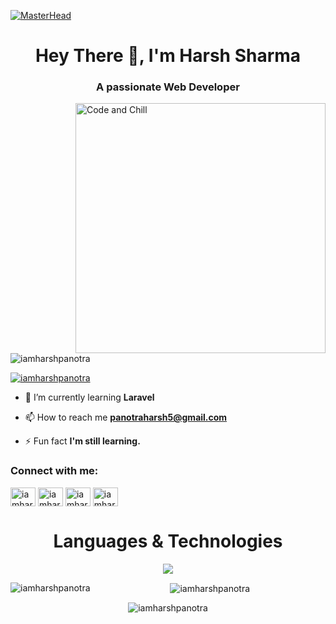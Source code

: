 [![MasterHead](https://1.bp.blogspot.com/-7A4WynwLsMw/XbBpCXG8fHI/AAAAAAAAMt4/uOa1bpLskYgrwGbllhSu2SDj_Mig8SXJQCLcBGAsYHQ/s1600/2000_600px.gif)](https://rishavchanda.io)
<h1 align="center">Hey There 👋, I'm Harsh Sharma</h1>
<h3 align="center">A passionate Web Developer</h3>
<img align="right" alt="Code and Chill" width="400" src="https://i.pinimg.com/originals/df/47/ee/df47ee3e5df1f4abcc0766585b493ba3.jpg">

<p align="left"> <img src="https://komarev.com/ghpvc/?username=iamharshpanotra&label=Profile%20views&color=0e75b6&style=flat" alt="iamharshpanotra" /> </p>

<p align="left"> <a href="https://twitter.com/iamharshpanotra" target="blank"><img src="https://img.shields.io/twitter/follow/iamharshpanotra?logo=twitter&style=for-the-badge" alt="iamharshpanotra" /></a> </p>

- 🌱 I’m currently learning **Laravel**

- 📫 How to reach me **panotraharsh5@gmail.com**

- ⚡ Fun fact **I'm still learning.**

<h3 align="left">Connect with me:</h3>
<p align="left">
<a href="https://twitter.com/iamharshpanotra" target="blank"><img align="center" src="https://raw.githubusercontent.com/rahuldkjain/github-profile-readme-generator/master/src/images/icons/Social/twitter.svg" alt="iamharshpanotra" height="30" width="40" /></a>
<a href="https://linkedin.com/in/iamharshpanotra" target="blank"><img align="center" src="https://raw.githubusercontent.com/rahuldkjain/github-profile-readme-generator/master/src/images/icons/Social/linked-in-alt.svg" alt="iamharshpanotra" height="30" width="40" /></a>
<a href="https://instagram.com/iamharshpanotra" target="blank"><img align="center" src="https://raw.githubusercontent.com/rahuldkjain/github-profile-readme-generator/master/src/images/icons/Social/instagram.svg" alt="iamharshpanotra" height="30" width="40" /></a>
<a href="https://www.leetcode.com/iamharshpanotra" target="blank"><img align="center" src="https://raw.githubusercontent.com/rahuldkjain/github-profile-readme-generator/master/src/images/icons/Social/leet-code.svg" alt="iamharshpanotra" height="30" width="40" /></a>
</p>

<h1 align="center">Languages & Technologies</h1>
    <div align="center">
      <img
        src="https://skillicons.dev/icons?i=c,cpp,java,javascript,html,css,php,laravel,git,github,mysql,bootstrap"
      />

<p><img align="left" src="https://github-readme-stats.vercel.app/api/top-langs?username=iamharshpanotra&show_icons=true&locale=en&layout=compact" alt="iamharshpanotra" /></p>

<p>&nbsp;<img align="center" src="https://github-readme-stats.vercel.app/api?username=iamharshpanotra&show_icons=true&locale=en" alt="iamharshpanotra" /></p>

<p><img align="center" src="https://github-readme-streak-stats.herokuapp.com/?user=iamharshpanotra&" alt="iamharshpanotra" /></p>
